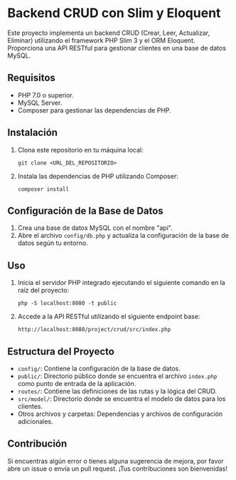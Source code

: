 # Backend CRUD con Slim y Eloquent

Este proyecto implementa un backend CRUD (Crear, Leer, Actualizar, Eliminar) utilizando el framework PHP Slim 3 y el ORM Eloquent. Proporciona una API RESTful para gestionar clientes en una base de datos MySQL.

## Requisitos

- PHP 7.0 o superior.
- MySQL Server.
- Composer para gestionar las dependencias de PHP.

## Instalación

1. Clona este repositorio en tu máquina local:

    ```
    git clone <URL_DEL_REPOSITORIO>
    ```

2. Instala las dependencias de PHP utilizando Composer:

    ```
    composer install
    ```

## Configuración de la Base de Datos

1. Crea una base de datos MySQL con el nombre "api".
2. Abre el archivo `config/db.php` y actualiza la configuración de la base de datos según tu entorno.

## Uso

1. Inicia el servidor PHP integrado ejecutando el siguiente comando en la raíz del proyecto:

    ```
    php -S localhost:8080 -t public
    ```

2. Accede a la API RESTful utilizando el siguiente endpoint base:

    ```
    http://localhost:8080/project/crud/src/index.php
    ```

## Estructura del Proyecto

- `config/`: Contiene la configuración de la base de datos.
- `public/`: Directorio público donde se encuentra el archivo `index.php` como punto de entrada de la aplicación.
- `routes/`: Contiene las definiciones de las rutas y la lógica del CRUD.
- `src/model/`: Directorio donde se encuentra el modelo de datos para los clientes.
- Otros archivos y carpetas: Dependencias y archivos de configuración adicionales.

## Contribución

Si encuentras algún error o tienes alguna sugerencia de mejora, por favor abre un issue o envía un pull request. ¡Tus contribuciones son bienvenidas!

